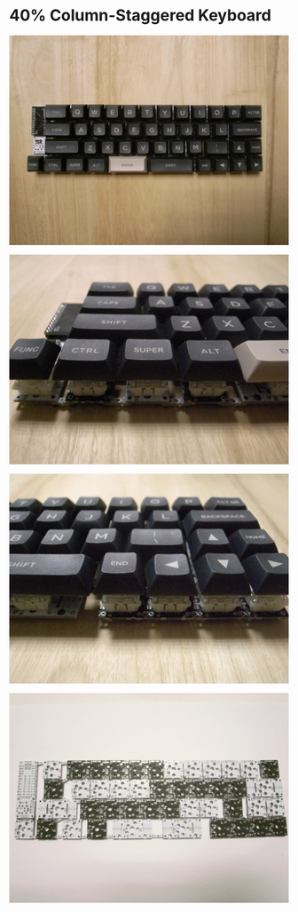# 40% Column-Staggered Keyboard 

![negima43](image/negima43.jpg)

![left](image/left.jpg)

![right](image/right.jpg)

![negima43base](image/negima43base.jpg)
